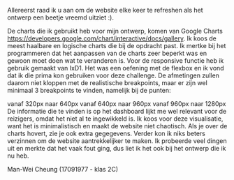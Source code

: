 Allereerst raad ik u aan om de website elke keer te refreshen als het ontwerp een beetje vreemd uitziet :).

De charts die ik gebruikt heb voor mijn ontwerp, komen van Google Charts https://developers.google.com/chart/interactive/docs/gallery. 
Ik koos de meest haalbare en logische charts die bij de opdracht past. Ik mertke bij het programmeren dat het aanpassen van de charts 
zeer beperkt was en gewoon moet doen wat te veranderen is. Voor de responsive functie heb ik gebruik gemaakt van IxD1. Het was een 
oefening met de flexbox en ik vond dat ik die prima kon gebruiken voor deze challenge. De afmetingen zullen daarom niet kloppen met de 
realistische breakpoints, maar er zijn wel minimaal 3 breakpoints te vinden, namelijk bij de punten:

vanaf 320px naar 640px
vanaf 640px naar 960px
vanaf 960px naar 1280px De informatie die te vinden is op het dashboard lijkt me wel relevant voor de reizigers, omdat het niet al te 
ingewikkeld is. Ik koos voor deze visualisatie, want het is minimalistisch en maakt de website niet chaotisch. Als je over de charts 
hovert, zie je ook extra gegegevens.
Verder kon ik niks beters verzinnen om de website aantrekkelijker te maken. Ik probeerde veel dingen uit en merkte dat het vaak fout 
ging, dus liet ik het ook bij het ontwerp die ik nu heb.

Man-Wei Cheung (17091977 - klas 2C)
